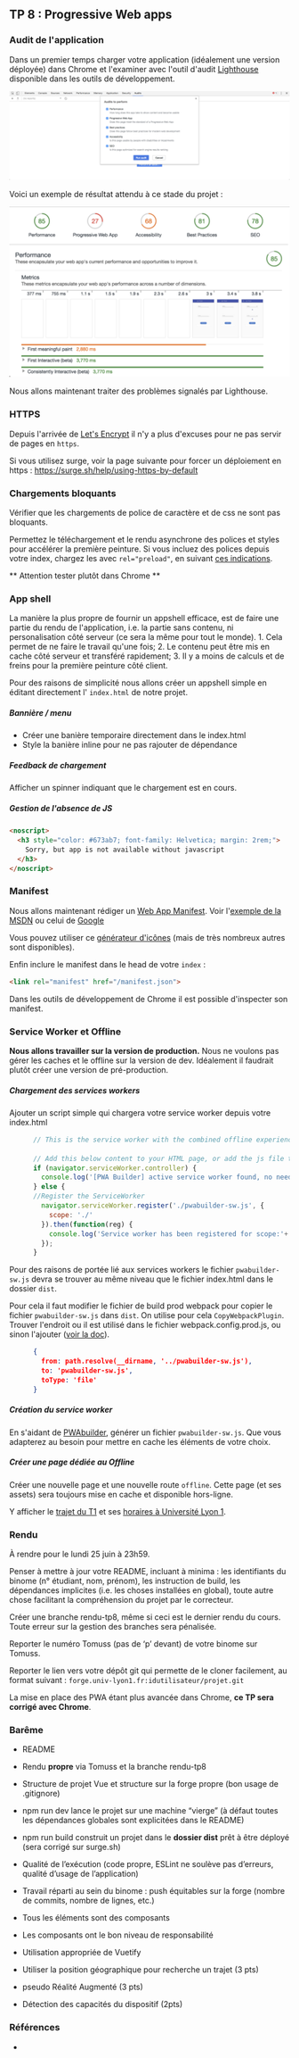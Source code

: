 ## TP 8 : Progressive Web apps



### Audit de l'application

Dans un premier temps charger votre application (idéalement une version déployée) dans Chrome et l'examiner avec l'outil d'audit [Lighthouse](https://developers.google.com/web/tools/lighthouse) disponible dans les outils de développement.

![](lighthouse.png)

Voici un exemple de résultat attendu à ce stade du projet :

![](audit.png)



Nous allons maintenant traiter des problèmes signalés par Lighthouse.

### HTTPS

Depuis l'arrivée de [Let's Encrypt](https://letsencrypt.org/) il n'y a plus d'excuses pour ne pas servir de pages en `https`. 

Si vous utilisez surge, voir la page suivante pour forcer un déploiement en https : https://surge.sh/help/using-https-by-default

### Chargements bloquants

Vérifier que les chargements de police de caractère et de css ne sont pas bloquants.

Permettez le téléchargement et le rendu asynchrone des polices et styles pour accélérer la première peinture. Si vous incluez des polices depuis votre index, chargez les avec `rel="preload"`, en suivant [ces indications](https://alligator.io/html/preload-prefetch/).

** Attention tester plutôt dans Chrome **

### App shell

La manière la plus propre de fournir un appshell efficace, est de faire une partie du rendu de l'application, i.e. la partie sans contenu, ni personalisation côté serveur (ce sera la même pour tout le monde). 1. Cela permet de ne faire le travail qu'une fois; 2. Le contenu peut être mis en cache côté serveur et transféré rapidement; 3. Il y a moins de calculs et de freins pour la première peinture côté client.

Pour des raisons de simplicité nous allons créer un appshell simple en éditant directement l' `index.html` de notre projet.

##### Bannière / menu

- Créer une banière temporaire directement dans le index.html
- Style la banière inline pour ne pas rajouter de dépendance

##### Feedback de chargement 

Afficher un spinner indiquant que le chargement est en cours.

##### Gestion de l'absence de JS

```html
<noscript>
  <h3 style="color: #673ab7; font-family: Helvetica; margin: 2rem;">
    Sorry, but app is not available without javascript
  </h3>
</noscript>
```



### Manifest

Nous allons maintenant rédiger un [Web App Manifest](https://developer.mozilla.org/en-US/docs/Web/Manifest). Voir l'[exemple de la MSDN](https://developer.mozilla.org/en-US/docs/Web/Manifest) ou celui de [ Google](https://developers.google.com/web/fundamentals/web-app-manifest/)

Vous pouvez utiliser ce [générateur d'icônes](https://romannurik.github.io/AndroidAssetStudio/icons-launcher.html) (mais de très nombreux autres sont disponibles).

Enfin inclure le manifest dans le head de votre `index` :

```html
<link rel="manifest" href="/manifest.json">
```

Dans les outils de développement de Chrome il est possible d'inspecter son manifest.



### Service Worker et Offline

**Nous allons travailler sur la version de production.**  Nous ne voulons pas gérer les caches et le offline sur la version de dev. Idéalement il faudrait plutôt créer une version de pré-production.

##### Chargement des services workers 

Ajouter un script simple qui chargera votre service worker depuis votre index.html
```js
      // This is the service worker with the combined offline experience (Offline page + Offline copy of pages)

      // Add this below content to your HTML page, or add the js file to your page at the very top to register service worker
      if (navigator.serviceWorker.controller) {
        console.log('[PWA Builder] active service worker found, no need to register')
      } else {
      //Register the ServiceWorker
        navigator.serviceWorker.register('./pwabuilder-sw.js', {
          scope: './'
        }).then(function(reg) {
          console.log('Service worker has been registered for scope:'+ reg.scope);
        });
      }
```

Pour des raisons de portée lié aux services workers le fichier `pwabuilder-sw.js` devra se trouver au même niveau que le fichier index.html dans le dossier `dist`.

Pour cela il faut modifier le fichier de build prod webpack pour copier le fichier `pwabuilder-sw.js` dans `dist`. On utilise pour cela `CopyWebpackPlugin`. Trouver l'endroit ou il est utilisé dans le fichier webpack.config.prod.js, ou sinon l'ajouter ([voir la doc](https://github.com/webpack-contrib/copy-webpack-plugin)).

```json
      {
        from: path.resolve(__dirname, '../pwabuilder-sw.js'),
        to: 'pwabuilder-sw.js',
        toType: 'file'  
      }
```

##### Création du service worker

En s'aidant de [PWAbuilder](https://preview.pwabuilder.com), générer un fichier `pwabuilder-sw.js`. Que vous adapterez au besoin pour mettre en cache les éléments de votre choix.

##### Créer une page dédiée au Offline 

Créer une nouvelle page et une nouvelle route `offline`. Cette page (et ses assets) sera toujours mise en cache et disponible hors-ligne.

Y afficher le [trajet du T1](https://fr.wikipedia.org/wiki/Fichier:Tramway_Lyon_1-plan.svg) et ses [horaires à Université Lyon 1](http://www.tcl.fr/Me-deplacer/Toutes-les-lignes/T1/Horaire-a-l-arret?arret=tcl5505&sens=1).

### Rendu

À rendre pour le lundi 25 juin à 23h59.

Penser à mettre à jour votre README, incluant à minima : les identifiants du binome (n° étudiant, nom, prénom), les instruction de build, les dépendances implicites (i.e. les choses installées en global), toute autre chose facilitant la compréhension du projet par le correcteur.

Créer une branche rendu-tp8, même si ceci est le dernier rendu du cours. Toute erreur sur la gestion des branches sera pénalisée.

Reporter le numéro Tomuss (pas de ‘p’ devant) de votre binome sur Tomuss.

Reporter le lien vers votre dépôt git qui permette de le cloner facilement, au format suivant : `forge.univ-lyon1.fr:idutilisateur/projet.git`

La mise en place des PWA étant plus avancée dans Chrome,  **ce TP sera corrigé avec Chrome**. 

### Barême

- README 
- Rendu **propre** via Tomuss et la branche rendu-tp8
- Structure de projet Vue et structure sur la forge propre (bon usage de .gitignore)
- npm run dev lance le projet sur une machine “vierge” (à défaut toutes les dépendances globales sont explicitées dans le README)
- npm run build construit un projet dans le **dossier dist** prêt à être déployé (sera corrigé sur surge.sh)
- Qualité de l’exécution (code propre, ESLint ne soulève pas d’erreurs, qualité d’usage de l’application)
- Travail réparti au sein du binome : push équitables sur la forge (nombre de commits, nombre de lignes, etc.)
- Tous les éléments sont des composants
- Les composants ont le bon niveau de responsabilité 
- Utilisation appropriée de Vuetify

- Utiliser la position géographique pour recherche un trajet (3 pts)
- pseudo Réalité Augmenté (3 pts)
- Détection des capacités du dispositif (2pts)



### Références

- 
